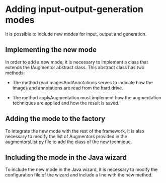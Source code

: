 # Adding input-output-generation modes

It is possible to include new modes for input, output and generation. 

## Implementing the new mode

In order to add a new mode, it is necessary to implement a class that extends the IAugmentor abstract class. This abstract class has two methods:

* The method readImagesAndAnnotations serves to indicate how the images and annotations are read from the hard drive.

* The method applyAugmentation must implement how the augmentation techniques are applied and how the result is saved.  

## Adding the mode to the factory

To integrate the new mode with the rest of the framework, it is also necessary to modify the list of Augmentors provided in the augmentorsList.py file to add the class of the new technique. 

## Including the mode in the Java wizard

To include the new mode in the Java wizard, it is necessary to modify the configuration file of the wizard and include a line with the new method. 
